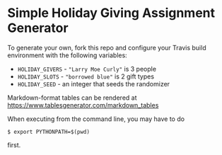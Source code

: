 Simple Holiday Giving Assignment Generator
==========================================

To generate your own, fork this repo and configure your Travis build 
environment with the following variables:

* `HOLIDAY_GIVERS` - `"Larry Moe Curly"` is 3 people
* `HOLIDAY_SLOTS` - `"borrowed blue"` is 2 gift types
* `HOLIDAY_SEED` - an integer that seeds the randomizer

Markdown-format tables can be rendered at 
https://www.tablesgenerator.com/markdown_tables

When executing from the command line, you may have to do

    $ export PYTHONPATH=$(pwd)

first.